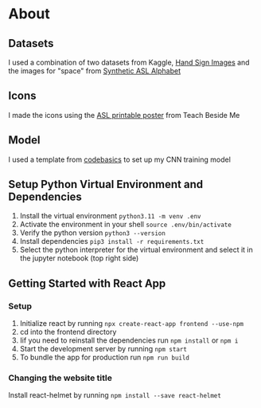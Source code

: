 # About

## Datasets

I used a combination of two datasets from Kaggle, [Hand Sign Images](https://www.kaggle.com/datasets/ash2703/handsignimages) and the images for "space" from [Synthetic ASL Alphabet](https://www.kaggle.com/datasets/lexset/synthetic-asl-alphabet)

## Icons

I made the icons using the [ASL printable poster](https://teachbesideme.com/asl-alphabet-printable-chart-and-flashcards/) from Teach Beside Me

## Model

I used a template from [codebasics](https://github.com/codebasics/potato-disease-classification/blob/main/training/potato-disease-classification-model.ipynb) to set up my CNN training model

## Setup Python Virtual Environment and Dependencies

1. Install the virtual environment `python3.11 -m venv .env`
2. Activate the environment in your shell `source .env/bin/activate`
3. Verify the python version `python3 --version`
4. Install dependencies `pip3 install -r requirements.txt`
5. Select the python interpreter for the virtual environment and select it in the jupyter notebook (top right side)

## Getting Started with React App

### Setup

1. Initialize react by running `npx create-react-app frontend --use-npm`
2. cd into the frontend directory
3. Iif you need to reinstall the dependencies run `npm install` or `npm i`
4. Start the development server by running `npm start`
5. To bundle the app for production run `npm run build`

### Changing the website title

Install react-helmet by running `npm install --save react-helmet`
